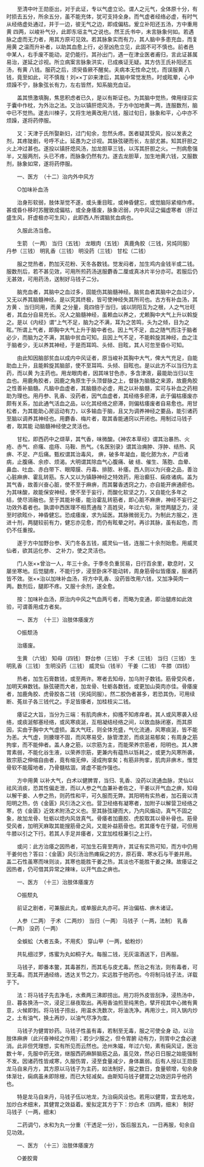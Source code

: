 <!-- { "loadSidebar": true } -->
　　至清中叶王勋臣出，对于此证，专以气虚立论。谓人之元气，全体原十分，有时损去五分，所余五分，虽不能充体，犹可支持全身。而气虚者经络必虚，有时气从经络虚处通过，并于一边，彼无气之边，即成偏枯。爰立补阳还五汤，方中重用黄 四两，以峻补气分，此即东垣主气之说也。然王氏书中，未言脉象何如。若遇脉之虚而无力者，用其方原可见效。若其脉象实而有力，其人脑中多患充血，而复用黄 之温而升补者，以助其血愈上行，必至凶危立见，此固不可不慎也。前者邑中某人，右手废不能动，足仍能行。其孙出门，遇一在津业医者甫归，言此证甚属易治，遂延之诊视。所立病案言脉象洪实，已成痪证无疑。其方仿王氏补阳还五汤，有黄 八钱。服药之后，须臾昏厥不醒矣。夫病本无性命之忧，而误服黄 八钱，竟至如此，可不慎哉！刘××丁卯来津后，其脑中常觉发热，时或眩晕，心中烦躁不宁，脉象弦长有力，左右皆然，知系脑充血证。

　　盖其愤激填胸，焦思积虑者已久，是以有斯证也。为其脑中觉热，俾用绿豆实于囊中作枕，为外治之法。又治以镇肝熄风汤，于方中加地黄一两，连服数剂，脑中已不觉热。遂去川楝子，又将生地黄改用六钱，服过旬日，脉象和平，心中亦不烦躁，遂将药停服。

　　又：天津于氏所娶新妇，过门旬余，忽然头疼。医者疑其受风，投以发表之剂，其疼陡剧，号呼不止。延愚为之诊视。其脉弦硬而长，左部尤甚。知其肝胆之火上冲过甚也。遂投以镇肝熄风汤，加龙胆草三钱，以泻其肝胆之火。一剂病愈强半，又服两剂，头已不疼，而脉象仍然有力。遂去龙胆草，加生地黄六钱，又服数剂，脉象如常，遂将药停服。

　　一、医方　（十二）治内外中风方

　　○加味补血汤

　　治身形软弱，肢体渐觉不遂，或头重目眩，或神昏健忘，或觉脑际紧缩作疼。甚或昏仆移时苏醒致成偏枯，或全身痿废，脉象迟弱，内中风证之偏虚寒者（肝过盛生风，肝虚极亦可生风），此即西人所谓脑贫血病也。

　　久服此汤当愈。

　　生箭 （一两） 当归（五钱） 龙眼肉（五钱） 真鹿角胶（三钱，另炖同服） 丹参（三钱） 明乳香（三钱） 明没药（三钱） 甘松（二钱）

　　服之觉热者，酌加天花粉、天冬各数钱。觉发闷者，加生鸡内金钱半或二钱。服数剂后，若不甚见效，可用所煎药汤送服麝香二厘或真冰片半分亦可。若服后仍无甚效，可用药汤，送制好马钱子二分。

　　脑充血者，其脑中之血过多，固能伤其脑髓神经。脑贫血者其脑中之血过少，又无以养其脑髓神经。是以究其终极，皆可使神经失其所司也。古方有补血汤，其方黄 、当归同用，而黄 之分量，竟四倍于当归，诚以阴阳互为之根，人之气壮旺者，其血分自易充长。况人之脑髓神经，虽赖血以养之，尤赖胸中大气上升以斡旋之。是以《内经》谓“上气不足，脑为之不满，耳为之苦鸣，头为之倾，目为之眩。”所谓上气者，即胸中大气上升于脑中者也。因上气不足，血之随气而注于脑者必少，而脑为之不满，其脑中贫血可知。且因上气不足，不能斡旋其神经，血之注于脑者少，无以养其神经，于是而耳鸣、头倾、目眩，其人可忽至昏仆可知。

　　由此知因脑部贫血以成内中风证者，原当峻补其胸中大气，俾大气充足，自能助血上升，且能斡旋其脑部，使不至耳鸣、头倾、目眩也。是以此方不以当归为主药，而以黄 为主药也。用龙眼肉者，因其味甘色赤，多含津液，最能助当归以生血也。用鹿角胶者，因鹿之角原生于头顶督脉之上，督脉为脑髓之来源，故鹿角胶之性善补脑髓。凡脑中血虚者，其脑髓亦必虚，用之以补脑髓，实可与补血之药相助为理也。用丹参、乳香、没药者，因气血虚者，其经络多瘀滞，此于偏枯痿废亦颇有关系，加此通气活血之品，以化其经络之瘀滞，则偏枯痿废者自易愈也。用甘松者，为其能助心房运动有力，以多输血于脑，且又为调养神经之要品，能引诸药至脑以调养其神经也。用麝香、梅片者，取其香能通窍以开闭也。用制过马钱子者，取其能 动脑髓神经使之灵活也。

　　甘松，即西药中之缬草，其气香，味微酸。《神农本草经》谓其治暴热、火疮、赤气、疥瘙、疽痔、马鞍、热气。《名医别录》谓其治痈肿、浮肿、结热、风痹、不足、产后痛。甄权谓其治毒风， 痹，破多年凝血，能化脓为水，产后诸病，止腹痛、余疹、烦渴。大明谓其除血气心腹痛、破 结、催生、落胞、血晕、鼻血、吐血、赤白带下、眼障膜、丹毒、排脓、补痿。西人则以为兴奋之品，善治心脏麻痹、霍乱转筋。东人又以为镇静神经之特效药，用治癫狂、痫痉诸病。盖为其气香，故善兴奋心脏，使不至于麻痹，而其馨香透窍之力，亦自能开痹通瘀也。为其味酸，故能保安神经，使不至于妄行，而酸化软坚之力，又自能化多年之 结，使尽消融也。至于其能补痿，能治霍乱转筋者，即心脏不麻痹，神经不妄行之功效外着者也。孰谓中西医理不相贯通哉？高姓臾，年过六旬，渐觉两腿乏力，浸至时欲眩仆，神昏健忘。恐成痿废，求为延医。其脉微弱无力。为制此方服之，连进十剂，两腿较前有力，健忘亦见愈，而仍有眩晕之时。再诊其脉，虽有起色，而仍不任重按。

　　遂于方中加野台参、天门冬各五钱，威灵仙一钱，连服二十余剂始愈。用威灵仙者，欲其运化参、 之补力，使之灵活也。

　　门人张××曾治一人，年三十余。于季冬负重贸易，日行百余里，歇息时，又屡坐寒地。后觉腿疼，不能行步，浸至卧床不能动转，周身筋骨似皆痿废，服诸药皆不效。张××治以加味补血汤，将方中乳香、没药皆改用六钱，又加净萸肉一两。数剂后，腿即不疼。又服十余剂，遂全愈。

　　按：加味补血汤，原治内中风之气血两亏者，而略为变通，即治腿疼如此效验，可谓善用成方者矣。

　　一、医方　（十三）治肢体痿废方

　　○振颓汤

　　治痿废。

　　生黄 （六钱） 知母（四钱） 野台参（三钱） 于术（三钱） 当归（三钱） 生明乳香（三钱） 生明没药（三钱） 威灵仙（钱半） 干姜（二钱） 牛膝（四钱）

　　热者，加生石膏数钱，或至两许。寒者去知母，加乌附子数钱。筋骨受风者，加明天麻数钱。脉弦硬而大者，加龙骨、牡蛎各数钱，或更加山萸肉亦佳。骨痿废者，加鹿角胶、虎骨胶各二钱（另炖同服）。然二胶伪者甚多，若恐其伪，可用续断、菟丝子各三钱代之。手足皆痿者，加桂枝尖二钱。

　　痿证之大旨，当分为三端：有肌肉痹木，抑搔不知疼痒者。其人或风寒袭入经络，或痰涎郁塞经络，或风寒痰涎，互相凝结经络之间，以致血脉闭塞，而其原因，实由于胸中大气虚损。盖大气旺，则全体充盛，气化流通，风寒痰涎，皆不能为恙。大气虚，则腠理不固，而风寒易受，脉管湮淤，而痰涎易郁矣；有周身之筋拘挛，而不能伸者。盖人身之筋，以宗筋为主，而能荣养宗筋者，阳明也。其人脾胃素弱，不能化谷生液，以荣养宗筋，更兼内有蕴热以铄耗之，或更为风寒所袭，致宗筋之伸缩自由者，竟有缩无伸，浸成拘挛矣；有筋非拘挛，肌肉非痹木，惟觉骨软不能履地者，乃骨髓枯涸，肾虚不能作强也。

　　方中用黄 以补大气，白术以健脾胃，当归、乳香、没药以流通血脉，灵仙以祛风消痰，恐其性偏走泄，而以人参之气血兼补者佐之，干姜以开气血之痹，知母以解干姜、人参之热，则药性和平，可久服而无弊。其阳明有实热者，加石膏以清阳明之热，仿《金匮》风引汤之义也。营卫经络有凝寒者，加附子以解营卫经络之寒，仿《金匮》近效术附汤之义也。至其脉弦硬而大，乃内风煽动，真气不固之象，故加龙骨、牡蛎以熄内风敛真气。骨痿者加鹿胶、虎胶取其以骨补骨也。筋骨受风者，加明天麻取其能搜筋骨之风，又能补益筋骨也。若其痿专在于腿，可但用牛膝以引之下行。若其人手足并痿者，又宜加桂枝兼引之上行。

　　或问：此方治痿之因热者，可加生石膏至两许，其证有实热可知，而方中仍用干姜何也？答曰：《金匮》风引汤治热瘫痫之的方，原石膏、寒水石与干姜并用。盖二石性虽寒而味则淡，其寒也能胜干姜之热，其淡也不能胜干姜之辣。故痿证之因热者，仍可借其异常之辣味，以开气血之痹也。

　　一、医方　（十三）治肢体痿废方

　　○振颓丸

　　前证之剧者，可兼服此丸，或单服此丸亦可。并治偏枯、痹木诸证。

　　人参（二两） 于术（二两炒） 当归（一两） 马钱子（一两，法制） 乳香（一两） 没药（一两）

　　全蜈蚣（大者五条，不用炙） 穿山甲（一两，蛤粉炒）

　　共轧细过罗，炼蜜为丸如桐子大。每服二钱，无灰温酒送下，日再服。

　　马钱子，即番本鳖，其毒甚烈，而其毛与皮尤毒。然治之有法，则有毒者，可至无毒。而其开通经络，透达关节之力，实远胜于他药也。今将制马钱子法，详载于下。

　　法：将马钱子先去净毛，水煮两三沸即捞出。用刀将外皮皆刮净，浸热汤中，旦、暮各换汤一次，浸足三昼夜取出。再用香油煎至纯黑色，擘开视其中心微有黄意，火候即到。将马钱子捞出，用温水洗数次，将油洗净。再用沙土，同入锅内炒之，土有油气，换土再炒，以油气尽净为度。

　　马钱子为健胃妙药。马钱子性虽有毒，若制至无毒，服之可使全身 动，以治肢体麻痹（此兴奋神经之作用）；若少少服之，但令胃腑 动有力，则胃中之食必速消。此非但凭理想，实有所见而云然也。沧州朱媪，年过六旬，素有痫风证，医治数十年，先服中药无效，继服西药麻醉脑筋之品，虽见效，然必日日服之始能强制不发。因诸药性皆咸寒，久服伤胃，浸至食量减少，身体羸弱。后有人授以王勋臣龙马自来丹方，其方原以马钱子为主药，如法制好，服之数日，食量顿增，旬余身体渐壮，痫病虽未即除根，而已大轻减矣。由斯知马钱子健胃之功效迥异乎他药也。

　　特是龙马自来丹，马钱子伍以地龙，为治痫风设也。若用以健胃，宜去地龙，加炒白术细末，其健胃之效益着。爰拟定其方于下：炒白术（四两，细末） 制好马钱子（一两，细末）

　　二药调勺，水和为丸一分重（干透足一分），饭后服五丸，一日再服，旬余自见功效。

　　一、医方　（十三）治肢体痿废方

　　○姜胶膏

